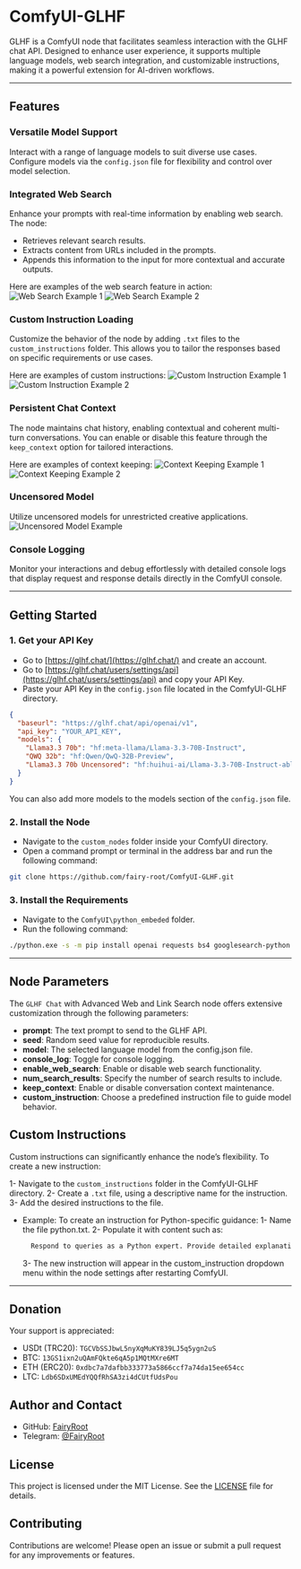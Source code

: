 # ComfyUI-GLHF

GLHF is a ComfyUI node that facilitates seamless interaction with the GLHF chat API. Designed to enhance user experience, it supports multiple language models, web search integration, and customizable instructions, making it a powerful extension for AI-driven workflows.

---

## Features

### Versatile Model Support

Interact with a range of language models to suit diverse use cases. Configure models via the `config.json` file for flexibility and control over model selection.

### Integrated Web Search

Enhance your prompts with real-time information by enabling web search. The node:

- Retrieves relevant search results.
- Extracts content from URLs included in the prompts.
- Appends this information to the input for more contextual and accurate outputs.

Here are examples of the web search feature in action:
![Web Search Example 1](imgs/web_search_1.png)
![Web Search Example 2](imgs/web_search_2.png)

### Custom Instruction Loading

Customize the behavior of the node by adding `.txt` files to the `custom_instructions` folder. This allows you to tailor the responses based on specific requirements or use cases.

Here are examples of custom instructions:
![Custom Instruction Example 1](imgs/custom_instruction_1.png)
![Custom Instruction Example 2](imgs/custom_instruction_2.png)

### Persistent Chat Context

The node maintains chat history, enabling contextual and coherent multi-turn conversations. You can enable or disable this feature through the `keep_context` option for tailored interactions.

Here are examples of context keeping:
![Context Keeping Example 1](imgs/context_keeping_1.png)
![Context Keeping Example 2](imgs/context_keeping_2.png)

### Uncensored Model

Utilize uncensored models for unrestricted creative applications.
![Uncensored Model Example](imgs/uncensored_model.png)

### Console Logging

Monitor your interactions and debug effortlessly with detailed console logs that display request and response details directly in the ComfyUI console.

---

## Getting Started

### 1. Get your API Key

- Go to [https://glhf.chat/](https://glhf.chat/) and create an account.
- Go to [https://glhf.chat/users/settings/api](https://glhf.chat/users/settings/api) and copy your API Key.
- Paste your API Key in the `config.json` file located in the ComfyUI-GLHF directory.

```json
{
  "baseurl": "https://glhf.chat/api/openai/v1",
  "api_key": "YOUR_API_KEY",
  "models": {
    "Llama3.3 70b": "hf:meta-llama/Llama-3.3-70B-Instruct",
    "QWQ 32b": "hf:Qwen/QwQ-32B-Preview",
    "Llama3.3 70b Uncensored": "hf:huihui-ai/Llama-3.3-70B-Instruct-abliterated"
  }
}
```

You can also add more models to the models section of the `config.json` file.

### 2. Install the Node

- Navigate to the `custom_nodes` folder inside your ComfyUI directory.
- Open a command prompt or terminal in the address bar and run the following command:

```bash
git clone https://github.com/fairy-root/ComfyUI-GLHF.git
```

### 3. Install the Requirements

- Navigate to the `ComfyUI\python_embeded` folder.
- Run the following command:

```bash
./python.exe -s -m pip install openai requests bs4 googlesearch-python
```

---

## Node Parameters

The `GLHF Chat` with Advanced Web and Link Search node offers extensive customization through the following parameters:

- **prompt**: The text prompt to send to the GLHF API.
- **seed**: Random seed value for reproducible results.
- **model**: The selected language model from the config.json file.
- **console_log**: Toggle for console logging.
- **enable_web_search**: Enable or disable web search functionality.
- **num_search_results**: Specify the number of search results to include.
- **keep_context**: Enable or disable conversation context maintenance.
- **custom_instruction**: Choose a predefined instruction file to guide model behavior.

## Custom Instructions

Custom instructions can significantly enhance the node’s flexibility. To create a new instruction:

1- Navigate to the `custom_instructions` folder in the ComfyUI-GLHF directory.
2- Create a `.txt` file, using a descriptive name for the instruction.
3- Add the desired instructions to the file.

- Example:
  To create an instruction for Python-specific guidance:
  1- Name the file python.txt.
  2- Populate it with content such as:
  ```bash
    Respond to queries as a Python expert. Provide detailed explanations and examples where applicable.
  ```
  3- The new instruction will appear in the custom_instruction dropdown menu within the node settings after restarting ComfyUI.

---

## Donation

Your support is appreciated:

- USDt (TRC20): `TGCVbSSJbwL5nyXqMuKY839LJ5q5ygn2uS`
- BTC: `13GS1ixn2uQAmFQkte6qA5p1MQtMXre6MT`
- ETH (ERC20): `0xdbc7a7dafbb333773a5866ccf7a74da15ee654cc`
- LTC: `Ldb6SDxUMEdYQQfRhSA3zi4dCUtfUdsPou`

## Author and Contact

- GitHub: [FairyRoot](https://github.com/fairy-root)
- Telegram: [@FairyRoot](https://t.me/FairyRoot)

## License

This project is licensed under the MIT License. See the [LICENSE](LICENSE) file for details.

## Contributing

Contributions are welcome! Please open an issue or submit a pull request for any improvements or features.
